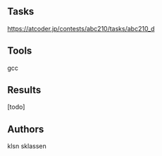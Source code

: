 ## Tasks 

https://atcoder.jp/contests/abc210/tasks/abc210_d

## Tools

gcc


## Results

[todo]

## Authors

klsn
sklassen
